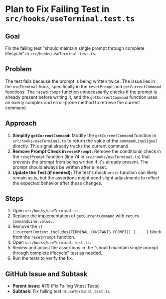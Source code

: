 # Plan to Fix Failing Test in `src/hooks/useTerminal.test.ts`

## Goal

Fix the failing test "should maintain single prompt through complete lifecycle" in `src/hooks/useTerminal.test.ts`.

## Problem

The test fails because the prompt is being written twice. The issue lies in the `useTerminal` hook, specifically in the `resetPrompt` and `getCurrentCommand` functions. The `resetPrompt` function unnecessarily checks if the prompt is already present before writing it, and the `getCurrentCommand` function uses an overly complex and error-prone method to retrieve the current command.

## Approach

1.  **Simplify `getCurrentCommand`:** Modify the `getCurrentCommand` function in `src/hooks/useTerminal.ts` to return the value of the `commandLineSignal` directly. This signal already tracks the current command.
2.  **Remove Prompt Check in `resetPrompt`:** Remove the conditional check in the `resetPrompt` function (line 74 in `src/hooks/useTerminal.ts`) that prevents the prompt from being written if it's already present. The prompt should always be written after a reset.
3.  **Update the Test (if needed):** The test's mock `write` function can likely remain as is, but the assertions might need slight adjustments to reflect the expected behavior after these changes.

## Steps

1.  Open `src/hooks/useTerminal.ts`.
2.  Replace the implementation of `getCurrentCommand` with `return commandLine.value;`.
3.  Remove the `if (!currentContent.includes(TERMINAL_CONSTANTS.PROMPT)) { ... }` block from the `resetPrompt` function.
4.  Open `src/hooks/useTerminal.test.ts`.
5.  Review and adjust the assertions in the "should maintain single prompt through complete lifecycle" test as needed.
6.  Run the tests to verify the fix.

## GitHub Issue and Subtask

*   **Parent Issue:** #79 (Fix Failing Vitest Tests)
*   **Subtask:** Fix failing test in `useTerminal.test.ts`
